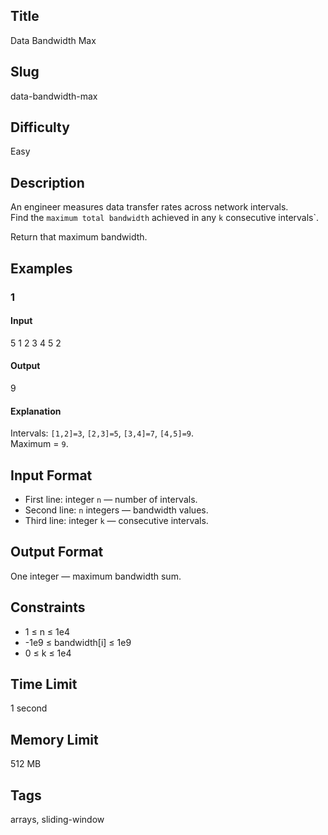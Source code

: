 ## Title
Data Bandwidth Max

## Slug
data-bandwidth-max

## Difficulty
Easy

## Description
An engineer measures data transfer rates across network intervals.  
Find the `maximum total bandwidth` achieved in any `k` consecutive intervals`.

Return that maximum bandwidth.

## Examples

### 1
#### Input
5
1 2 3 4 5
2

#### Output
9

#### Explanation
Intervals: `[1,2]=3`, `[2,3]=5`, `[3,4]=7`, `[4,5]=9`.  
Maximum = `9`.

## Input Format
- First line: integer `n` — number of intervals.  
- Second line: `n` integers — bandwidth values.  
- Third line: integer `k` — consecutive intervals.

## Output Format
One integer — maximum bandwidth sum.

## Constraints
- 1 ≤ n ≤ 1e4  
- -1e9 ≤ bandwidth[i] ≤ 1e9  
- 0 ≤ k ≤ 1e4  

## Time Limit
1 second

## Memory Limit
512 MB

## Tags
arrays, sliding-window
